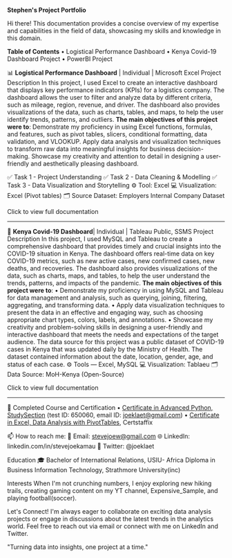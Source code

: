 **Stephen's Project Portfolio**

Hi there! This documentation provides a concise overview of my expertise and capabilities in the field of data, showcasing my skills and knowledge in this domain.

**Table of Contents**
•	Logistical Performance Dashboard 
•	Kenya Covid-19 Dashboard Project
•	PowerBI Project

📊 **Logistical Performance Dashboard** | Individual | Microsoft Excel
Project Description
In this project, I used Excel to create an interactive dashboard that displays key performance indicators (KPIs) for a logistics company. The dashboard allows the user to filter and analyze data by different criteria, such as mileage, region, revenue, and driver. The dashboard also provides visualizations of the data, such as charts, tables, and maps, to help the user identify trends, patterns, and outliers.
**The main objectives of this project were to**:
Demonstrate my proficiency in using Excel functions, formulas, and features, such as pivot tables, slicers, conditional formatting, data validation, and VLOOKUP.
Apply data analysis and visualization techniques to transform raw data into meaningful insights for business decision-making.
Showcase my creativity and attention to detail in designing a user-friendly and aesthetically pleasing dashboard.

✅ Task 1 - Project Understanding
✅ Task 2 - Data Cleaning & Modelling
✅ Task 3 - Data Visualization and Storytelling
⚙️ Tool: Excel
💻 Visualization: Excel (Pivot tables)
🗂️ Source Dataset: Employers Internal Company Dataset

Click to view full documentation
________________________________________

📂 **Kenya Covid-19 Dashboard**| Individual | Tableau Public, SSMS
Project Description
In this project, I used MySQL and Tableau to create a comprehensive dashboard that provides timely and crucial insights into the COVID-19 situation in Kenya. The dashboard offers real-time data on key COVID-19 metrics, such as new active cases, new confirmed cases, new deaths, and recoveries. The dashboard also provides visualizations of the data, such as charts, maps, and tables, to help the user understand the trends, patterns, and impacts of the pandemic.
**The main objectives of this project were to**:
•	Demonstrate my proficiency in using MySQL and Tableau for data management and analysis, such as querying, joining, filtering, aggregating, and transforming data.
•	Apply data visualization techniques to present the data in an effective and engaging way, such as choosing appropriate chart types, colors, labels, and annotations.
•	Showcase my creativity and problem-solving skills in designing a user-friendly and interactive dashboard that meets the needs and expectations of the target audience.
The data source for this project was a public dataset of COVID-19 cases in Kenya that was updated daily by the Ministry of Health. The dataset contained information about the date, location, gender, age, and status of each case.
⚙️ Tools — Excel, MySQL
💻 Visualization: Tablaeu 
🗂️ Data Source: MoH-Kenya (Open-Source)


Click to view full documentation
________________________________________
📂 Completed Course and Certification
•	[Certificate in Advanced Python, StudySection](https://www.studysection.com/verify-certificate-authenticity?url=verify-certificate-authenticity) (test ID: 650060, email ID: joeklaet@gmail.com)
•	[Certificate in Excel, Data Analysis with PivotTables](https://www.credly.com/org/certstaffix-training/badge/excel-data-analysis-with-pivottables), Certstaffix

📫 How to reach me:
          📧 Email: stevejoew@gmail.com
          🌐 LinkedIn: linkedin.com/in/stevejoekamau
          📱 Twitter: @joeklaet


Education
🎓 Bachelor of International Relations, USIU- Africa
    Diploma in Business Information Technology, Strathmore University(inc)

Interests
When I'm not crunching numbers, I enjoy exploring new hiking trails,  creating gaming content on my YT channel, Expensive_Sample, and playing football(soccer).

Let's Connect!
I'm always eager to collaborate on exciting data analysis projects or engage in discussions about the latest trends in the analytics world. Feel free to reach out via email or connect with me on LinkedIn and Twitter.

"Turning data into insights, one project at a time."
